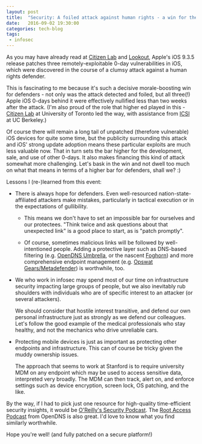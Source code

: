 ```yaml
---
layout: post
title:  "Security: A foiled attack against human rights - a win for the defenders!"
date:   2016-09-02 19:30:00
categories: tech-blog
tags:
 - infosec
---
```


As you may have already read at [Citizen Lab](https://citizenlab.org/2016/08/million-dollar-dissident-iphone-zero-day-nso-group-uae/) and [Lookout](https://blog.lookout.com/blog/2016/08/25/trident-pegasus/), Apple's iOS 9.3.5 release patches three remotely-exploitable 0-day vulnerabilities in iOS, which were discovered in the course of a clumsy attack against a human rights defender.

This is fascinating to me because it's such a decisive morale-boosting win for defenders - not only was the attack detected and foiled, but all three(!) Apple iOS 0-days behind it were effectively nullified less than two weeks after the attack.  (I'm also proud of the role that higher ed played in this - [Citizen Lab](https://citizenlab.org/) at University of Toronto led the way, with assistance from [ICSI](https://www.icsi.berkeley.edu/) at UC Berkeley.)

Of course there will remain a long tail of unpatched (therefore vulnerable) iOS devices for quite some time, but the publicity surrounding this attack and iOS' strong update adoption means these particular exploits are much less valuable now.  That in turn sets the bar higher for the development, sale, and use of other 0-days.  It also makes financing this kind of attack somewhat more challenging.  Let's bask in the win and not dwell too much on what that means in terms of a higher bar for defenders, shall we?  :)

Lessons I (re-)learned from this event:

* There is always hope for defenders. Even well-resourced nation-state-affiliated attackers make mistakes, particularly in tactical execution or in the expectations of gullibility.

  * This means we don't have to set an impossible bar for ourselves and our protectees.  "Think twice and ask questions about that unexpected link" is a good place to start, as is "patch promptly".

  * Of course, sometimes malicious links will be followed by well-intentioned people. Adding a protective layer such as DNS-based filtering (e.g. [OpenDNS Umbrella](https://www.opendns.com/enterprise-security/), or the nascent [Foghorn](https://github.com/hasameli/foghorn/blob/master/docs/bsides-preso.pdf)) and more comprehensive endpoint management (e.g. [Opswat Gears/Metadefender](https://www.opswat.com/products/metadefender/endpoint/management)) is worthwhile, too.    

* We who work in infosec may spend most of our time on infrastructure security impacting large groups of people, but we also inevitably rub shoulders with individuals who are of specific interest to an attacker (or several attackers).

  We should consider that hostile interest transitive, and defend our own personal infrastructure just as strongly as we defend our colleagues.  Let's follow the good example of the medical professionals who stay healthy, and not the mechanics who drive unreliable cars.

* Protecting mobile devices is just as important as protecting other endpoints and infrastructure.  This can of course be tricky given the muddy ownership issues.
 
  The approach that seems to work at Stanford is to require university MDM on any endpoint which may be used to access sensitive data, interpreted very broadly.  The MDM can then track, alert on, and enforce settings such as device encryption, screen lock, OS patching, and the like.


By the way, if I had to pick just one resource for high-quality time-efficient security insights, it would be [O'Reilly's Security Podcast](https://www.oreilly.com/topics/oreilly-security-podcast). The [Root Access Podcast](https://rootaccesspodcast.com/) from OpenDNS is also great.  I'd love to know what you find similarly worthwhile.

Hope you're well!  (and fully patched on a secure platform!)
